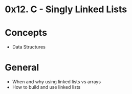 # 0x12. C - Singly Linked Lists

# Concepts
* Data Structures

# General
* When and why using linked lists vs arrays
* How to build and use linked lists
